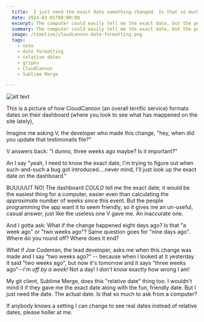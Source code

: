 ```yaml
---
  title:  I just need the exact date something changed. Is that so much to ask from a computer? Notes for March 1, 2024.
  date: 2024-03-01T00:00:00
  excerpt: The computer could easily tell me the exact date, but the people programming the app want it to seem friendly.
  summary: The computer could easily tell me the exact date, but the people programming the app want it to seem friendly.
  image: /timeline/cloudcannon-date-formatting.png
  tags:
    - note
    - date formatting
    - relative dates
    - gripes
    - CloudCannon
    - Sublime Merge

---
```


![alt text](/static/img/timeline/cloudcannon-date-formatting.png)

This is a picture of how CloudCannon (an overall terrific service) formats dates on their dashboard (where you look to see what has mappened on the site lately),

Imagine me asking V, the developer who made this change, "hey, when did you update that testimonails file?"

V answers back: "I dunno, three weeks ago maybe? Is it important?"

An I say "yeah, I need to know the exact date, I'm trying to figure out when such-and-such a bug got introduced....never mind, I'll just look up the exact date on the dashboard."

BUUUUUT NO! The dashboard _COULD_ tell me the exact date; it would be the easiest thing for a computer, easier even than calculating the _approximate_ number of weeks since this event. But the people programming the app want it to seem friendly, so it gives me an un-useful, casual answer, just like the useless one V gave me. An inaccurate one.

And I gotta ask: What if the change happened eight days ago? Is that "a week ago" or "two weeks ago"? Same question goes for "nine days ago". Where do you round off? Where does it end?

What if Joe Codeman, the lead developer, asks me when this change was made and I say "two weeks ago?" -- because when I looked at it yesterday it said "two weeks ago", but now it's tomorrow and it says "three weeks ago"--_I'm off by a week!_ Not a day! I *don't know* exactly how wrong I am!

My git client, Sublime Merge, does this "relative date" thing too. I wouldn't mind it if they gave me the exact date along with the fun, friendly date.
But I just need the date. The actual date. Is that so much to ask from a computer?

If anybody knows a setting I can change to see real dates instead of relative dates, please holler at me.
